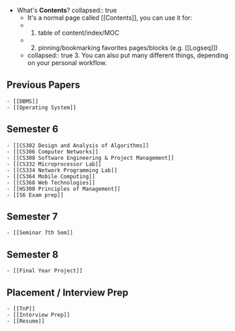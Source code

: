 - What's **Contents**?
  collapsed:: true
	- It's a normal page called [[Contents]], you can use it for:
	- 1. table of content/index/MOC
	- 2. pinning/bookmarking favorites pages/blocks (e.g. [[Logseq]])
	-
	  collapsed:: true
	  	  3. You can also put many different things, depending on your personal workflow.
## Previous Papers
	- [[DBMS]]
	- [[Operating System]]
## Semester 6
	- [[CS302 Design and Analysis of Algorithms]]
	- [[CS306 Computer Networks]]
	- [[CS308 Software Engineering & Project Management]]
	- [[CS332 Microprocessor Lab]]
	- [[CS334 Network Programming Lab]]
	- [[CS364 Mobile Computing]]
	- [[CS368 Web Technologies]]
	- [[HS300 Principles of Management]]
	- [[S6 Exam prep]]
## Semester 7
	- [[Seminar 7th Sem]]
## Semester 8
	- [[Final Year Project]]
## Placement / Interview Prep
	- [[TnP]]
	- [[Interview Prep]]
	- [[Resume]]
